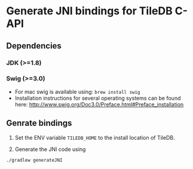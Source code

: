 # Generate JNI bindings for TileDB C-API

## Dependencies

### JDK (>=1.8)

### Swig (>=3.0)

* For mac swig is available using:
`brew install swig`
* Installation instructions for several operating systems can be found here:
http://www.swig.org/Doc3.0/Preface.html#Preface_installation


## Genrate bindings

1) Set the ENV variable `TILEDB_HOME` to the install location of TileDB.

2) Generate the JNI code using

`./gradlew generateJNI`
